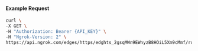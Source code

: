 <!-- Code generated for API Clients. DO NOT EDIT. -->

#### Example Request

```bash
curl \
-X GET \
-H "Authorization: Bearer {API_KEY}" \
-H "Ngrok-Version: 2" \
https://api.ngrok.com/edges/https/edghts_2gsqMWn9EWnyzB8HOiL5Xm9cMmf/routes/edghtsrt_2gsqMSVVZ5lmU8KUaqPKUamGw6c/oauth
```
